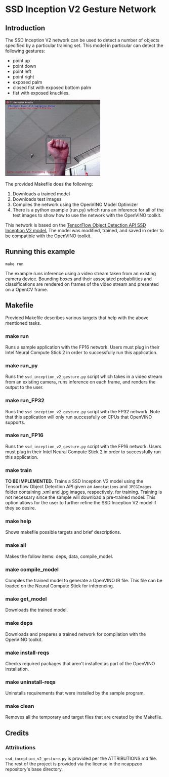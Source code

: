 # SSD Inception V2 Gesture Network

## Introduction
The SSD Inception V2 network can be used to detect a number of objects specified by a particular training set. This model in particular can detect the following gestures:
- point up
- point down
- point left
- point right
- exposed palm
- closed fist with exposed bottom palm
- fist with exposed knuckles.

![](hand_gesture_6.gif)

The provided Makefile does the following:
1. Downloads a trained model
2. Downloads test images
3. Compiles the network using the OpenVINO Model Optimizer
4. There is a python example (run.py) which runs an inference for all of the test images to show how to use the network with the OpenVINO toolkit.

This network is based on the [TensorFlow Object Detection API SSD Inception V2 model.](https://github.com/tensorflow/models/blob/master/research/object_detection/g3doc/detection_model_zoo.md) The model was modified, trained, and saved in order to be compatible with the OpenVINO toolkit.


## Running this example

```
make run
```
The example runs inference using a video stream taken from an existing camera device. Bounding boxes and their associated probabilities and classifications are rendered on frames of the video stream and presented on a OpenCV frame.


## Makefile
Provided Makefile describes various targets that help with the above mentioned tasks.

### make run
Runs a sample application with the FP16 network. Users must plug in their Intel Neural Compute Stick 2 in order to successfully run this application.

### make run_py
Runs the `ssd_inception_v2_gesture.py` script which takes in a video stream from an existing camera, runs inference on each frame, and renders the output to the user.

### make run_FP32
Runs the `ssd_inception_v2_gesture.py` script with the FP32 network. Note that this application will only run successfully on CPUs that OpenVINO supports.

### make run_FP16
Runs the `ssd_inception_v2_gesture.py` script with the FP16 network. Users must plug in their Intel Neural Compute Stick 2 in order to successfully run this application.

### make train
**TO BE IMPLEMENTED.** Trains a SSD Inception V2 model using the Tensorflow Object Detection API given an `Annotations` and `JPEGImages` folder containing .xml and .jpg images, respectively, for training. Training is not necessary since the sample will download a pre-trained model. This option allows for the user to further refine the SSD Inception V2 model if they so desire.

### make help
Shows makefile possible targets and brief descriptions.

### make all
Makes the follow items: deps, data, compile_model.

### make compile_model
Compiles the trained model to generate a OpenVINO IR file.  This file can be loaded on the Neural Compute Stick for inferencing.

### make get_model
Downloads the trained model.

### make deps
Downloads and prepares a trained network for compilation with the OpenVINO toolkit.

### make install-reqs
Checks required packages that aren't installed as part of the OpenVINO installation.
 
### make uninstall-reqs
Uninstalls requirements that were installed by the sample program.

### make clean
Removes all the temporary and target files that are created by the Makefile.

## Credits

### Attributions
`ssd_inception_v2_gesture.py` is provided per the ATTRIBUTIONS.md file. The rest of the project is provided via the license in the ncappzoo repository's base directory.
